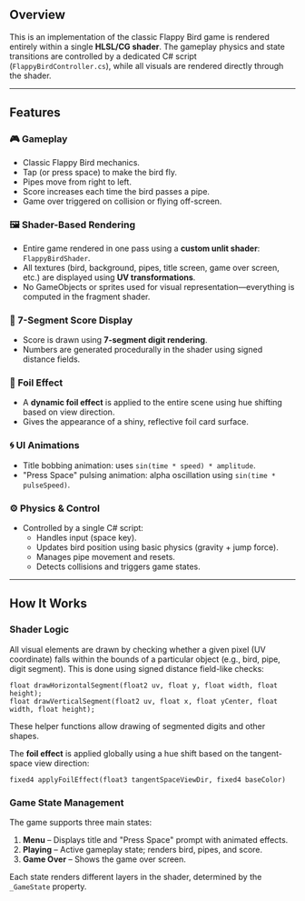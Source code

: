 ## Overview

This is an implementation of the classic Flappy Bird game is rendered entirely within a single **HLSL/CG shader**.
The gameplay physics and state transitions are controlled by a dedicated C# script (`FlappyBirdController.cs`), while all visuals are rendered directly through the shader.

---

## Features

### 🎮 Gameplay
- Classic Flappy Bird mechanics.
- Tap (or press space) to make the bird fly.
- Pipes move from right to left.
- Score increases each time the bird passes a pipe.
- Game over triggered on collision or flying off-screen.

### 🖼️ Shader-Based Rendering
- Entire game rendered in one pass using a **custom unlit shader**: `FlappyBirdShader`.
- All textures (bird, background, pipes, title screen, game over screen, etc.) are displayed using **UV transformations**.
- No GameObjects or sprites used for visual representation—everything is computed in the fragment shader.

### 🧮 7-Segment Score Display
- Score is drawn using **7-segment digit rendering**.
- Numbers are generated procedurally in the shader using signed distance fields.

### 💫 Foil Effect
- A **dynamic foil effect** is applied to the entire scene using hue shifting based on view direction.
- Gives the appearance of a shiny, reflective foil card surface.

### 🌀 UI Animations
- Title bobbing animation: uses `sin(time * speed) * amplitude`.
- "Press Space" pulsing animation: alpha oscillation using `sin(time * pulseSpeed)`.

### ⚙️ Physics & Control
- Controlled by a single C# script:
  - Handles input (space key).
  - Updates bird position using basic physics (gravity + jump force).
  - Manages pipe movement and resets.
  - Detects collisions and triggers game states.

---


## How It Works

### Shader Logic
All visual elements are drawn by checking whether a given pixel (UV coordinate) falls within the bounds of a particular object (e.g., bird, pipe, digit segment). This is done using signed distance field-like checks:

```hlsl
float drawHorizontalSegment(float2 uv, float y, float width, float height);
float drawVerticalSegment(float2 uv, float x, float yCenter, float width, float height);
```

These helper functions allow drawing of segmented digits and other shapes.

The **foil effect** is applied globally using a hue shift based on the tangent-space view direction:

```hlsl
fixed4 applyFoilEffect(float3 tangentSpaceViewDir, fixed4 baseColor)
```

### Game State Management
The game supports three main states:
1. **Menu** – Displays title and "Press Space" prompt with animated effects.
2. **Playing** – Active gameplay state; renders bird, pipes, and score.
3. **Game Over** – Shows the game over screen.

Each state renders different layers in the shader, determined by the `_GameState` property.

